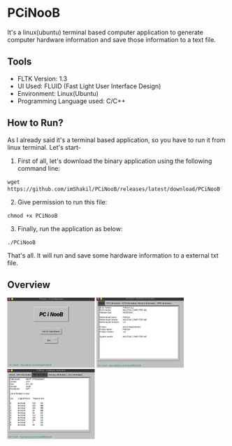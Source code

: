 # PCiNooB
It's a linux(ubuntu) terminal based computer application to generate computer hardware information and save those information to a text file.

## Tools

- FLTK Version: 1.3
- UI Used: FLUID (Fast Light User Interface Design)
- Environment: Linux(Ubuntu)
- Programming Language used: C/C++

## How to Run?

As I already said it's a terminal based application, so you have to run it from linux terminal. Let's start-

1. First of all, let's download the binary application using the following command line:

```
wget https://github.com/imShakil/PCiNooB/releases/latest/download/PCiNooB
```
2. Give permission to run this file:

```
chmod +x PCiNooB
```

3. Finally, run the application as below:

```
./PCiNooB
```

That's all. It will run and save some hardware information to a external txt file.

## Overview

<img src="https://raw.githubusercontent.com/imShakil/PCiNooB/master/Screenshot%20from%202020-04-09%2022-14-33.png" width="200" height="160" /> <img src="https://raw.githubusercontent.com/imShakil/PCiNooB/master/Screenshot%20from%202020-04-09%2022-14-51.png" width="200" height="160" /> <img src="https://raw.githubusercontent.com/imShakil/PCiNooB/master/Screenshot%20from%202020-04-09%2022-15-21.png" width="200" height="160" />
